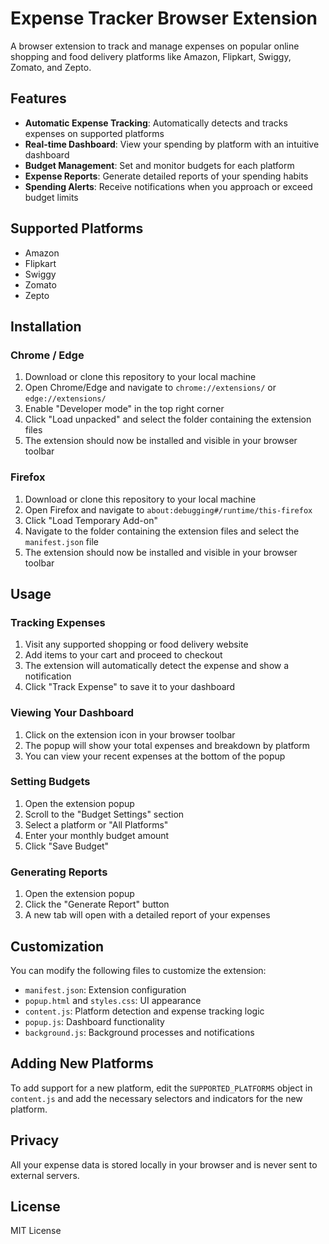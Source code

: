 # Expense Tracker Browser Extension

A browser extension to track and manage expenses on popular online shopping and food delivery platforms like Amazon, Flipkart, Swiggy, Zomato, and Zepto.

## Features

- **Automatic Expense Tracking**: Automatically detects and tracks expenses on supported platforms
- **Real-time Dashboard**: View your spending by platform with an intuitive dashboard
- **Budget Management**: Set and monitor budgets for each platform
- **Expense Reports**: Generate detailed reports of your spending habits
- **Spending Alerts**: Receive notifications when you approach or exceed budget limits

## Supported Platforms

- Amazon
- Flipkart
- Swiggy
- Zomato
- Zepto

## Installation

### Chrome / Edge

1. Download or clone this repository to your local machine
2. Open Chrome/Edge and navigate to `chrome://extensions/` or `edge://extensions/`
3. Enable "Developer mode" in the top right corner
4. Click "Load unpacked" and select the folder containing the extension files
5. The extension should now be installed and visible in your browser toolbar

### Firefox

1. Download or clone this repository to your local machine
2. Open Firefox and navigate to `about:debugging#/runtime/this-firefox`
3. Click "Load Temporary Add-on"
4. Navigate to the folder containing the extension files and select the `manifest.json` file
5. The extension should now be installed and visible in your browser toolbar

## Usage

### Tracking Expenses

1. Visit any supported shopping or food delivery website
2. Add items to your cart and proceed to checkout
3. The extension will automatically detect the expense and show a notification
4. Click "Track Expense" to save it to your dashboard

### Viewing Your Dashboard

1. Click on the extension icon in your browser toolbar
2. The popup will show your total expenses and breakdown by platform
3. You can view your recent expenses at the bottom of the popup

### Setting Budgets

1. Open the extension popup
2. Scroll to the "Budget Settings" section
3. Select a platform or "All Platforms"
4. Enter your monthly budget amount
5. Click "Save Budget"

### Generating Reports

1. Open the extension popup
2. Click the "Generate Report" button
3. A new tab will open with a detailed report of your expenses

## Customization

You can modify the following files to customize the extension:

- `manifest.json`: Extension configuration
- `popup.html` and `styles.css`: UI appearance
- `content.js`: Platform detection and expense tracking logic
- `popup.js`: Dashboard functionality
- `background.js`: Background processes and notifications

## Adding New Platforms

To add support for a new platform, edit the `SUPPORTED_PLATFORMS` object in `content.js` and add the necessary selectors and indicators for the new platform.

## Privacy

All your expense data is stored locally in your browser and is never sent to external servers.

## License

MIT License 